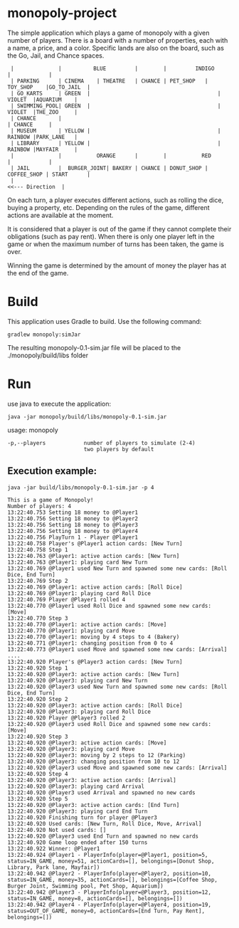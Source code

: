 monopoly-project
================

The simple application which plays a game of monopoly with a given number of players.
There is a board with a number of properties, each with a name, a price, and a color.
Specific lands are also on the board, such as the Go, Jail, and Chance spaces.

     |              |          BLUE         |        |         INDIGO           |            |
     | PARKING      | CINEMA    | THEATRE   | CHANCE | PET_SHOP   | TOY_SHOP    |GO_TO_JAIL  |
     | GO_KARTS     | GREEN  |                                        | VIOLET  |AQUARIUM    |
     | SWIMMING_POOL| GREEN  |                                        | VIOLET  |THE_ZOO     |
     | CHANCE       |                                                           | CHANCE     |
     | MUSEUM       | YELLOW |                                        | RAINBOW |PARK_LANE   |
     | LIBRARY      | YELLOW |                                        | RAINBOW |MAYFAIR     |
     |              |           ORANGE      |        |           RED            |            |
     | JAIL         |  BURGER_JOINT| BAKERY | CHANCE | DONUT_SHOP | COFFEE_SHOP | START      |
     |                                                                      <<--- Direction  |
     
On each turn, a player executes different actions, such as rolling the dice, buying a property, etc. Depending on the rules of the game, different actions are available at the moment.

It is considered that a player is out of the game if they cannot complete their obligations (such as pay rent).
When there is only one player left in the game or when the maximum number of turns has been taken, the game is over.

Winning the game is determined by the amount of money the player has at the end of the game.

# Build

This application uses Gradle to build. Use the following command: 
    
    gradlew monopoly:simJar
    
The resulting monopoly-0.1-sim.jar file will be placed to the ./monopoly/build/libs folder

# Run

use java to execute the application:

    java -jar monopoly/build/libs/monopoly-0.1-sim.jar

usage: monopoly
    
    -p,--players            number of players to simulate (2-4) 
                            two players by default
    
      
## Execution example:

    java -jar build/libs/monopoly-0.1-sim.jar -p 4

    This is a game of Monopoly!
    Number of players: 4
    13:22:40.753 Setting 18 money to @Player1
    13:22:40.756 Setting 18 money to @Player2
    13:22:40.756 Setting 18 money to @Player3
    13:22:40.756 Setting 18 money to @Player4
    13:22:40.756 PlayTurn 1 - Player @Player1
    13:22:40.758 Player's @Player1 action cards: [New Turn]
    13:22:40.758 Step 1
    13:22:40.763 @Player1: active action cards: [New Turn]
    13:22:40.763 @Player1: playing card New Turn
    13:22:40.769 @Player1 used New Turn and spawned some new cards: [Roll Dice, End Turn]
    13:22:40.769 Step 2
    13:22:40.769 @Player1: active action cards: [Roll Dice]
    13:22:40.769 @Player1: playing card Roll Dice
    13:22:40.769 Player @Player1 rolled 4
    13:22:40.770 @Player1 used Roll Dice and spawned some new cards: [Move]
    13:22:40.770 Step 3
    13:22:40.770 @Player1: active action cards: [Move]
    13:22:40.770 @Player1: playing card Move
    13:22:40.770 @Player1: moving by 4 steps to 4 (Bakery)
    13:22:40.771 @Player1: changing position from 0 to 4
    13:22:40.773 @Player1 used Move and spawned some new cards: [Arrival]
    ....
    13:22:40.920 Player's @Player3 action cards: [New Turn]
    13:22:40.920 Step 1
    13:22:40.920 @Player3: active action cards: [New Turn]
    13:22:40.920 @Player3: playing card New Turn
    13:22:40.920 @Player3 used New Turn and spawned some new cards: [Roll Dice, End Turn]
    13:22:40.920 Step 2
    13:22:40.920 @Player3: active action cards: [Roll Dice]
    13:22:40.920 @Player3: playing card Roll Dice
    13:22:40.920 Player @Player3 rolled 2
    13:22:40.920 @Player3 used Roll Dice and spawned some new cards: [Move]
    13:22:40.920 Step 3
    13:22:40.920 @Player3: active action cards: [Move]
    13:22:40.920 @Player3: playing card Move
    13:22:40.920 @Player3: moving by 2 steps to 12 (Parking)
    13:22:40.920 @Player3: changing position from 10 to 12
    13:22:40.920 @Player3 used Move and spawned some new cards: [Arrival]
    13:22:40.920 Step 4
    13:22:40.920 @Player3: active action cards: [Arrival]
    13:22:40.920 @Player3: playing card Arrival
    13:22:40.920 @Player3 used Arrival and spawned no new cards
    13:22:40.920 Step 5
    13:22:40.920 @Player3: active action cards: [End Turn]
    13:22:40.920 @Player3: playing card End Turn
    13:22:40.920 Finishing turn for player @Player3
    13:22:40.920 Used cards: [New Turn, Roll Dice, Move, Arrival]
    13:22:40.920 Not used cards: []
    13:22:40.920 @Player3 used End Turn and spawned no new cards
    13:22:40.920 Game loop ended after 150 turns
    13:22:40.922 Winner: @Player1
    13:22:40.924 @Player1 - PlayerInfo(player=@Player1, position=5, status=IN_GAME, money=51, actionCards=[], belongings=[Donut Shop, Library, Park lane, Mayfair])
    13:22:40.942 @Player2 - PlayerInfo(player=@Player2, position=10, status=IN_GAME, money=35, actionCards=[], belongings=[Coffee Shop, Burger Joint, Swimming pool, Pet Shop, Aquarium])
    13:22:40.942 @Player3 - PlayerInfo(player=@Player3, position=12, status=IN_GAME, money=8, actionCards=[], belongings=[])
    13:22:40.942 @Player4 - PlayerInfo(player=@Player4, position=19, status=OUT_OF_GAME, money=0, actionCards=[End Turn, Pay Rent], belongings=[])
